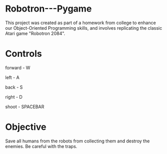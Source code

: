 # Robotron---Pygame

This project was created as part of a homework from college to enhance 
our Object-Oriented Programming skills, and involves replicating the classic Atari game "Robotron 2084".

# Controls
forward - W 

left - A 

back - S 

right - D 

shoot - SPACEBAR

# Objective
Save all humans from the robots from collecting them and destroy the enemies.
Be careful with the traps.

